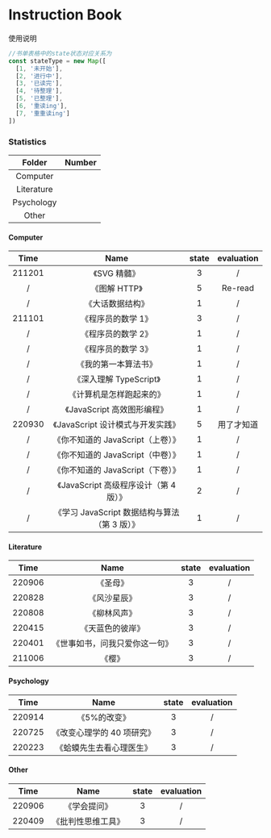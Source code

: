 # Instruction Book

使用说明

```javascript
//书单表格中的state状态对应关系为
const stateType = new Map([
  [1, '未开始'],
  [2, '进行中'],
  [3, '已读完'],
  [4, '待整理'],
  [5, '已整理'],
  [6, '重读ing'],
  [7, '重重读ing']
])
```

### Statistics

|   Folder   | Number |
| :--------: | :----: |
|  Computer  |        |
| Literature |        |
| Psychology |        |
|   Other    |        |

#### Computer

|  Time  |                     Name                      | state | evaluation |
| :----: | :-------------------------------------------: | :---: | :--------: |
| 211201 |                 《SVG 精髓》                  |   3   |     /      |
|   /    |                 《图解 HTTP》                 |   5   |  Re-read   |
|   /    |               《大话数据结构》                |   1   |     /      |
| 211101 |              《程序员的数学 1》               |   3   |     /      |
|   /    |              《程序员的数学 2》               |   1   |     /      |
|   /    |              《程序员的数学 3》               |   1   |     /      |
|   /    |             《我的第一本算法书》              |   1   |     /      |
|   /    |            《深入理解 TypeScript》            |   1   |     /      |
|   /    |           《计算机是怎样跑起来的》            |   1   |     /      |
|   /    |          《JavaScript 高效图形编程》          |   1   |     /      |
| 220930 |       《JavaScript 设计模式与开发实践》       |   5   | 用了才知道 |
|   /    |       《你不知道的 JavaScript（上卷）》       |   1   |     /      |
|   /    |       《你不知道的 JavaScript（中卷）》       |   1   |     /      |
|   /    |       《你不知道的 JavaScript（下卷）》       |   1   |     /      |
|   /    |    《JavaScript 高级程序设计（第 4 版）》     |   2   |     /      |
|   /    | 《学习 JavaScript 数据结构与算法（第 3 版）》 |   1   |     /      |

#### Literature

|  Time  |              Name              | state | evaluation |
| :----: | :----------------------------: | :---: | :--------: |
| 220906 |            《圣母》            |   3   |     /      |
| 220828 |          《风沙星辰》          |   3   |     /      |
| 220808 |          《柳林风声》          |   3   |     /      |
| 220415 |        《天蓝色的彼岸》        |   3   |     /      |
| 220401 | 《世事如书，问我只爱你这一句》 |   3   |     /      |
| 211006 |             《樱》             |   3   |     /      |

#### Psychology

|  Time  |            Name            | state | evaluation |
| :----: | :------------------------: | :---: | :--------: |
| 220914 |        《5%的改变》        |   3   |     /      |
| 220725 | 《改变心理学的 40 项研究》 |   3   |     /      |
| 220223 |  《蛤蟆先生去看心理医生》  |   3   |     /      |

#### Other

|  Time  |        Name        | state | evaluation |
| :----: | :----------------: | :---: | :--------: |
| 220906 |    《学会提问》    |   3   |     /      |
| 220409 | 《批判性思维工具》 |   3   |     /      |
